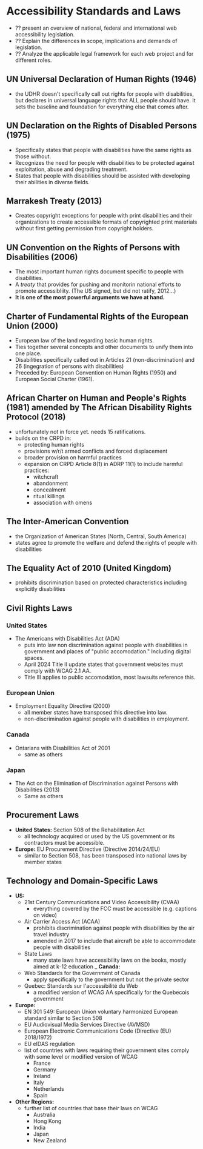 # Accessibility Standards and Laws

- ?? present an overview of national, federal and international web accessibility legislation.
- ?? Explain the differences in scope, implications and demands of legislation.
- ?? Analyze the applicable legal framework for each web project and for different roles.

## UN Universal Declaration of Human Rights (1946)

- the UDHR doesn't specifically call out rights for people with disabilities, but declares in universal language rights that ALL people should have. It sets the baseline and foundation for everything else that comes after.

## UN Declaration on the Rights of Disabled Persons (1975)

- Specifically states that people with disabilities have the same rights as those without.
- Recognizes the need for people with disabilities to be protected against exploitation, abuse and degrading treatment.
- States that people with disabilities should be assisted with developing their abilities in diverse fields.

## Marrakesh Treaty (2013)

- Creates copyright exceptions for people with print disabilities and their organizations to create accessible formats of copyrighted print materials without first getting permission from copyright holders.

## UN Convention on the Rights of Persons with Disabilities (2006)

- The most important human rights document specific to people with disabilities.
- A *treaty* that provides for pushing and monitorin national efforts to promote accessibliity. (The US signed, but did not ratify, 2012...)
- **It is one of the most powerful arguments we have at hand.**

## Charter of Fundamental Rights of the European Union (2000)

- European law of the land regarding basic human rights.
- Ties together several concepts and other documents to unify them into one place.
- Disabilities specifically called out in Articles 21 (non-discrimination) and 26 (ingegration of persons with disabilities)
- Preceded by: European Convention on Human Rights (1950) and European Social Charter (1961).

## African Charter on Human and People's Rights (1981) amended by The African Disability Rights Protocol (2018)

- unfortunately not in force yet. needs 15 ratifications.
- builds on the CRPD in:
  - protecting human rights
  - provisions w/r/t armed conflicts and forced displacement
  - broader provision on harmful practices
  - expansion on CRPD Article 8(1) in ADRP 11(1) to include harmful practices:
    - witchcraft
    - abandonment
    - concealment
    - ritual killings
    - association with omens

## The Inter-American Convention

- the Organization of American States (North, Central, South America)
- states agree to promote the welfare and defend the rights of people with disabilities

## The Equality Act of 2010 (United Kingdom)

- prohibits discrimination based on protected characteristics including explicitly disabilities

## Civil Rights Laws

### United States

- The Americans with Disabilities Act (ADA)
  - puts into law non discrimination against people with disabilities in government and places of "public accomodation." Including digital spaces.
  - April 2024 Title II update states that government websites must comply with WCAG 2.1 AA.
  - Title III applies to public accomodation, most lawsuits reference this.

### European Union

- Employment Equality Directive (2000)
  - all member states have transposed this directive into law.
  - non-discrimination against people with disabilities in employment.

### Canada

- Ontarians with Disabilities Act of 2001
  - same as others

### Japan

- The Act on the Elimination of Discrimination against Persons with Disabilities (2013)
  - Same as others

## Procurement Laws

- **United States:** Section 508 of the Rehabilitation Act
  - all technology acquired or used by the US government or its contractors must be accessible.
- **Europe:** EU Procurement Directive (Directive 2014/24/EU)
  - similar to Section 508, has been transposed into national laws by member states

## Technology and Domain-Specific Laws

- **US:**
  - 21st Century Communications and Video Accessibility (CVAA)
    - everything covered by the FCC must be accessible (e.g. captions on video)
  - Air Carrier Access Act (ACAA)
    - prohibits discrimination against people with disabilities by the air travel industry
    - amended in 2017 to include that aircraft be able to accommodate people with disabilities
  - State Laws
    - many state laws have accessibility laws on the books, mostly aimed at k-12 education
_ **Canada:**
  - Web Standards for the Government of Canada
    - apply specifically to the government but not the private sector
  - Quebec: Standards sur l'accessibilité du Web
    - a modified version of WCAG AA specifically for the Quebecois government
- **Europe:**
  - EN 301 549: European Union voluntary harmonized European standard similar to Section 508
  - EU Audiovisual Media Services Directive (AVMSD)
  - European Electronic Communications Code (Directive (EU) 2018/1972)
  - EU eIDAS regulation
  - list of countries with laws requiring their government sites comply with some level or modified version of WCAG
    - France
    - Germany
    - Ireland
    - Italy
    - Netherlands
    - Spain
- **Other Regions:**
  - further list of countries that base their laws on WCAG
    - Australia
    - Hong Kong
    - India
    - Japan
    - New Zealand
